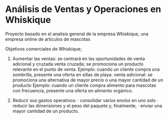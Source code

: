 # Análisis de Ventas y Operaciones en Whiskique

Proyecto basado en el analisis general de la empresa Whiskique, una empresa online de articulos de mascotas

Objetivos comerciales de Whiskique;
1. Aumentar las ventas: se centrará en las oportunidades de venta adicional y cruzada
venta cruzada; se promociona un producto relevante en el punto de venta. 
Ejemplo: cuando un cliente compra una sombrilla, presente una oferta en sillas de playa.
venta adicional: se promociona una alternativa de mayor precio o una mayor cantidad de un producto
Ejemplo: cuando un cliente compra alimento para mascotas con frecuencia, presente una oferta en alimento orgánico.

2. Reducir sus gastos operativos: 
· consolidar varios envíos en uno solo 
· reducir las dimensiones y el peso del paquete y, finalmente, 
· enviar una mayor cantidad de un producto.
